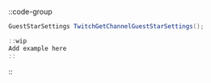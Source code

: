 ::code-group
  ```csharp [Method]
  GuestStarSettings TwitchGetChannelGuestStarSettings();
  ```
  ```csharp [Example]
  ::wip
  Add example here
  ::
  ```
::